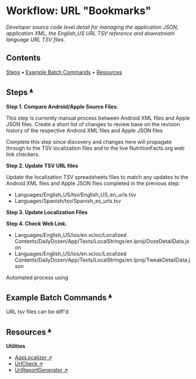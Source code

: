 # Workflow: URL "Bookmarks"

_Developer source code level detail for managing the application JSON, application XML, the English_US URL TSV reference and downstream language URL TSV files._

## Contents <a id="contents"></a>
[Steps](#steps-) •
[Example Batch Commands](#example-batch-commands-) •
[Resources](#resources-)

## Steps <a id="steps-"></a><sup>[▴](#contents)</sup>

**Step 1. Compare Android/Apple Source Files.**

This step is currently manual process between Android XML files and Apple JSON files. Create a short list of changes to review base on the revision history of the respective Android XML files and Apple JSON files

Complete this step since discovery and changes here will propagate through to the TSV localization files and to the live NutritionFacts.org web link checkers.

**Step 2. Update TSV URL files**

Update the localization TSV spreadsheets files to match any updates to the Android XML files and Apple JSON files completed in the previous step:

* Languages/English_US/tsv/English_US_en_urls.tsv
* Languages/Spanish/tsv/Spanish_es_urls.tsv

**Step 3. Update Localization Files**

**Step 4. Check Web Link.**

* Languages/English_US/ios/en.xcloc/Localized Contents/DailyDozen/App/Texts/LocalStrings/en.lproj/DozeDetailData.json
* Languages/English_US/ios/en.xcloc/Localized Contents/DailyDozen/App/Texts/LocalStrings/en.lproj/TweakDetailData.json

Automated process using 

## Example Batch Commands <a id="example-batch-commands-"></a><sup>[▴](#contents)</sup>

URL tsv files can be diff'd.

## Resources <a id="resources-"></a><sup>[▴](#contents)</sup>

**Utilities**

* [AppLocalizer ↗︎](../Utilities/AppLocalizerLib/README.md)
* [UrlCheck ↗︎](../Utilities/UrlCheck/README.md)
* [UrlReportGenerator ↗︎](../Utilities/UrlCheck/README.md)

